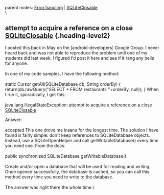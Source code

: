 parent nodes: [Error handling](Error%20handling.html) |
[SQLiteClosable](SQLiteClosable.html)\
\

attempt to acquire a reference on a close [SQLiteClosable](SQLiteClosable.html) {.heading-level2}
-------------------------------------------------------------------------------

I posted this back in May on the [android-developers] Google Group. I
never heard back and was not able to reproduce the problem until one of
my students did last week. I figured I'd post it here and see if it rang
any bells for anyone.\
 \
 In one of my code samples, I have the following method:\
 \
 static Cursor getAll(SQLiteDatabase db, String orderBy) {
return(db.rawQuery("SELECT \* FROM restaurants "+orderBy, null)); } When
I run it, sporadically, I get this:\
 \
 java.lang.IllegalStateException: attempt to acquire a reference on a
close [SQLiteClosable](SQLiteClosable.html)

Answer:\
 \
 accepted This one drove me insane for the longest time. The solution I
have found is fairly simple: don't keep references to SQLiteDatabase
objects. Instead, use a SQLiteOpenHelper and call getWritableDatabase()
every time you need one. From the docs:\
 \
 public synchronized SQLiteDatabase getWritableDatabase()\
 \
 Create and/or open a database that will be used for reading and
writing. Once opened successfully, the database is cached, so you can
call this method every time you need to write to the database.\
 \
 The answer was right there the whole time.\

